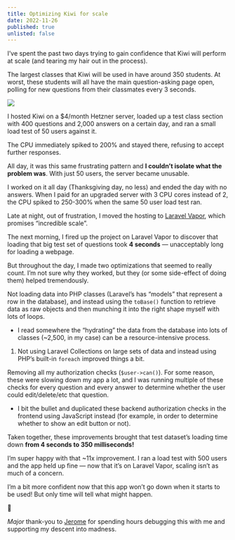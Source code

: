 ```yaml
---
title: Optimizing Kiwi for scale
date: 2022-11-26
published: true
unlisted: false
---
```


I’ve spent the past two days trying to gain confidence that Kiwi will perform at scale (and tearing my hair out in the process).

The largest classes that Kiwi will be used in have around 350 students. At worst, these students will all have the main question-asking page open, polling for new questions from their classmates every 3 seconds.

![](/posts/kiwi-scale/image-4.png)

I hosted Kiwi on a $4/month Hetzner server, loaded up a test class section with 400 questions and 2,000 answers on a certain day, and ran a small load test of 50 users against it.

The CPU immediately spiked to 200% and stayed there, refusing to accept further responses.

All day, it was this same frustrating pattern and **I couldn’t isolate what the problem was**. With just 50 users, the server became unusable.

I worked on it all day (Thanksgiving day, no less) and ended the day with no answers. When I paid for an upgraded server with 3 CPU cores instead of 2, the CPU spiked to 250-300% when the same 50 user load test ran.

Late at night, out of frustration, I moved the hosting to [Laravel Vapor](https://vapor.laravel.com), which promises “incredible scale”.

The next morning, I fired up the project on Laravel Vapor to discover that loading that big test set of questions took **4 seconds** — unacceptably long for loading a webpage.

But throughout the day, I made two optimizations that seemed to really count. I’m not sure why they worked, but they (or some side-effect of doing them) helped tremendously.

Not loading data into PHP classes (Laravel’s has “models” that represent a row in the database), and instead using the `toBase()` function to retrieve data as raw objects and then munching it into the right shape myself with lots of loops.

- I read somewhere the “hydrating” the data from the database into lots of classes (~2,500, in my case) can be a resource-intensive process.

1. Not using Laravel Collections on large sets of data and instead using PHP’s built-in `foreach` improved things a bit.

Removing all my authorization checks (`$user->can()`). For some reason, these were slowing down my app a lot, and I was running multiple of these checks for every question and every answer to determine whether the user could edit/delete/etc that question.

- I bit the bullet and duplicated these backend authorization checks in the frontend using JavaScript instead (for example, in order to determine whether to show an edit button or not).

Taken together, these improvements brought that test dataset’s loading time down **from 4 seconds to 350 milliseconds!**

I’m super happy with that ~11x improvement. I ran a load test with 500 users and the app held up fine — now that it’s on Laravel Vapor, scaling isn’t as much of a concern.

I’m a bit more confident now that this app won’t go down when it starts to be used! But only time will tell what might happen.

🙏

_Major_ thank-you to [Jerome](https://jero.zone) for spending hours debugging this with me and supporting my descent into madness.
